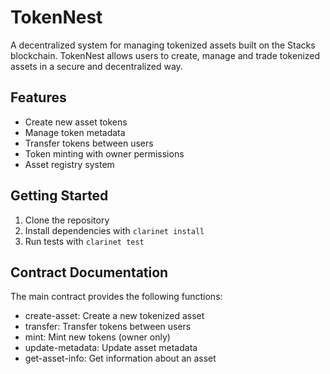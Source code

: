 # TokenNest

A decentralized system for managing tokenized assets built on the Stacks blockchain. TokenNest allows users to create, manage and trade tokenized assets in a secure and decentralized way.

## Features
- Create new asset tokens
- Manage token metadata
- Transfer tokens between users
- Token minting with owner permissions
- Asset registry system

## Getting Started
1. Clone the repository
2. Install dependencies with `clarinet install`
3. Run tests with `clarinet test`

## Contract Documentation
The main contract provides the following functions:
- create-asset: Create a new tokenized asset
- transfer: Transfer tokens between users
- mint: Mint new tokens (owner only)
- update-metadata: Update asset metadata
- get-asset-info: Get information about an asset
